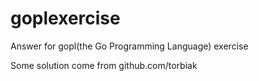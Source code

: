# goplexercise
Answer for gopl(the Go Programming Language) exercise

Some solution come from github.com/torbiak
